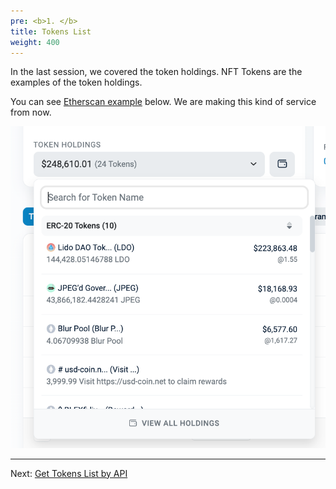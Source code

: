 ```yaml
---
pre: <b>1. </b>
title: Tokens List
weight: 400
---
```



In the last session, we covered the token holdings. NFT Tokens are the examples of the token holdings.

You can see [Etherscan example](https://etherscan.io/address/0x188B264AA1456B869C3a92eeeD32117EbB835f47) below. We are making this kind of service from now. 


![](/contents/static/04-token-list/00-token-list-query-api/token-holdings.png)


----
Next: [Get Tokens List by API](./00-token-list-query-api/index.en.md)